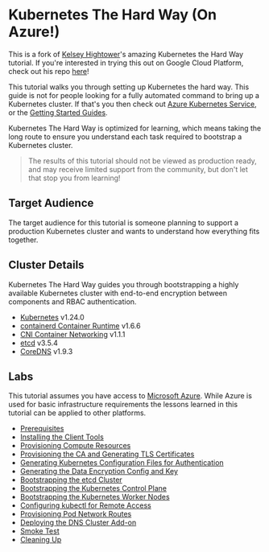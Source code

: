 # Kubernetes The Hard Way (On Azure!)

This is a fork of [Kelsey Hightower](https://github.com/kelseyhightower)'s amazing Kubernetes the Hard Way tutorial. If you're interested in trying this out on Google Cloud Platform, check out his repo [here](https://github.com/kelseyhightower/kubernetes-the-hard-way)!

This tutorial walks you through setting up Kubernetes the hard way. This guide is not for people looking for a fully automated command to bring up a Kubernetes cluster. If that's you then check out [Azure Kubernetes Service](https://azure.microsoft.com/en-us/services/kubernetes-service/), or the [Getting Started Guides](http://kubernetes.io/docs/getting-started-guides/).

Kubernetes The Hard Way is optimized for learning, which means taking the long route to ensure you understand each task required to bootstrap a Kubernetes cluster.

> The results of this tutorial should not be viewed as production ready, and may receive limited support from the community, but don't let that stop you from learning!

## Target Audience

The target audience for this tutorial is someone planning to support a production Kubernetes cluster and wants to understand how everything fits together.

## Cluster Details

Kubernetes The Hard Way guides you through bootstrapping a highly available Kubernetes cluster with end-to-end encryption between components and RBAC authentication.

- [Kubernetes](https://github.com/kubernetes/kubernetes) v1.24.0
- [containerd Container Runtime](https://github.com/containerd/containerd) v1.6.6
- [CNI Container Networking](https://github.com/containernetworking/cni) v1.1.1
- [etcd](https://github.com/etcd-io/etcd) v3.5.4
- [CoreDNS](https://github.com/coredns/coredns) v1.9.3

## Labs

This tutorial assumes you have access to [ Microsoft Azure](https://azure.microsoft.com/en-us/). While Azure is used for basic infrastructure requirements the lessons learned in this tutorial can be applied to other platforms.

- [Prerequisites](docs/01-prerequisites.md)
- [Installing the Client Tools](docs/02-client-tools.md)
- [Provisioning Compute Resources](docs/03-compute-resources.md)
- [Provisioning the CA and Generating TLS Certificates](docs/04-certificate-authority.md)
- [Generating Kubernetes Configuration Files for Authentication](docs/05-kubernetes-configuration-files.md)
- [Generating the Data Encryption Config and Key](docs/06-data-encryption-keys.md)
- [Bootstrapping the etcd Cluster](docs/07-bootstrapping-etcd.md)
- [Bootstrapping the Kubernetes Control Plane](docs/08-bootstrapping-kubernetes-controllers.md)
- [Bootstrapping the Kubernetes Worker Nodes](docs/09-bootstrapping-kubernetes-workers.md)
- [Configuring kubectl for Remote Access](docs/10-configuring-kubectl.md)
- [Provisioning Pod Network Routes](docs/11-pod-network-routes.md)
- [Deploying the DNS Cluster Add-on](docs/12-dns-addon.md)
- [Smoke Test](docs/13-smoke-test.md)
- [Cleaning Up](docs/14-cleanup.md)
